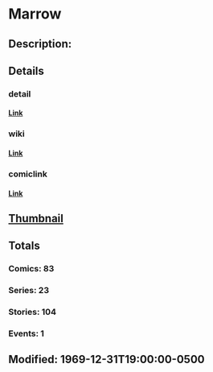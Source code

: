 # Marrow
## Description: 
## Details
### detail
#### [Link](http://marvel.com/characters/1375/marrow?utm_campaign=apiRef&utm_source=225578a89fc76f3d20fbffda5d17a88d)
### wiki
#### [Link](http://marvel.com/universe/Marrow?utm_campaign=apiRef&utm_source=225578a89fc76f3d20fbffda5d17a88d)
### comiclink
#### [Link](http://marvel.com/comics/characters/1009425/marrow?utm_campaign=apiRef&utm_source=225578a89fc76f3d20fbffda5d17a88d)
## [Thumbnail](http://i.annihil.us/u/prod/marvel/i/mg/5/a0/4c003d4ce6711.jpg)
## Totals
### Comics: 83
### Series: 23
### Stories: 104
### Events: 1
## Modified: 1969-12-31T19:00:00-0500